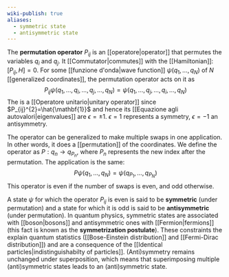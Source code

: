 ```yaml
---
wiki-publish: true
aliases:
  - symmetric state
  - antisymmetric state
---
```

The **permutation operator** $P_{ij}$ is an [[operatore|operator]] that permutes the variables $q_{i}$ and $q_{j}$. It [[Commutator|commutes]] with the [[Hamiltonian]]: $[P_{ij},H]=0$. For some [[funzione d'onda|wave function]] $\psi(q_{1},\ldots,q_{N})$ of $N$ [[generalized coordinates]], the permutation operator acts on it as
$$P_{ij}\psi(q_{1},\ldots,q_{i},\ldots,q_{j},\ldots,q_{N})=\psi(q_{1},\ldots,q_{j},\ldots,q_{i},\ldots,q_{N})$$
The is a [[Operatore unitario|unitary operator]] since $P_{ij}^{2}=\hat{\mathbf{1}}$ and hence its [[Equazione agli autovalori|eigenvalues]] are $\epsilon=\pm1$. $\epsilon=1$ represents a symmetry, $\epsilon=-1$ an antisymmetry.

The operator can be generalized to make multiple swaps in one application. In other words, it does a [[permutation]] of the coordinates. We define the operator as $P:q_{n}\to q_{P_{n}}$, where $P_{n}$ represents the new index after the permutation. The application is the same:
$$P\psi(q_{1},\ldots,q_{N})=\psi(q_{P_{1}},\ldots,q_{P_{N}})$$
This operator is even if the number of swaps is even, and odd otherwise.

A state $\psi$ for which the operator $P_{ij}$ is even is said to be **symmetric** (under permutation) and a state for which it is odd is said to be **antisymmetric** (under permutation). In quantum physics, symmetric states are associated with [[boson|bosons]] and antisymmetric ones with [[Fermion|fermions]] (this fact is known as the **symmetrization postulate**). These constraints the explain quantum statistics ([[Bose-Einstein distribution]] and [[Fermi-Dirac distribution]]) and are a consequence of the [[Identical particles|indistinguishabilty of particles]]. (Anti)symmetry remains unchanged under superposition, which means that superimposing multiple (anti)symmetric states leads to an (anti)symmetric state.